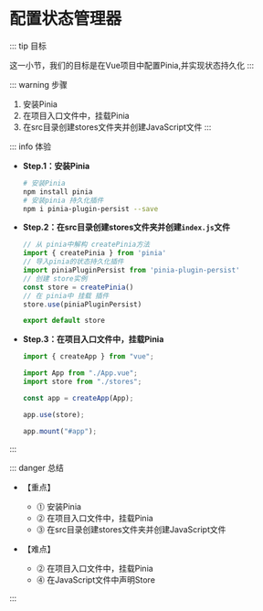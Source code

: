 # 配置状态管理器

::: tip 目标

这一小节，我们的目标是在Vue项目中配置Pinia,并实现状态持久化
:::

::: warning 步骤

1. 安装Pinia
2. 在项目入口文件中，挂载Pinia
3. 在src目录创建stores文件夹并创建JavaScript文件
:::

::: info 体验

* **Step.1：安装Pinia**

  ```bash
  # 安装Pinia
  npm install pinia
  # 安装pinia 持久化插件
  npm i pinia-plugin-persist --save
  ```

* **Step.2：在src目录创建stores文件夹并创建`index.js`文件**

  ```js
  // 从 pinia中解构 createPinia方法
  import { createPinia } from 'pinia'
  // 导入pinia的状态持久化插件
  import piniaPluginPersist from 'pinia-plugin-persist'
  // 创建 store实例
  const store = createPinia()
  // 在 pinia中 挂载 插件
  store.use(piniaPluginPersist)

  export default store
  ```

* **Step.3：在项目入口文件中，挂载Pinia**

  ```js
  import { createApp } from "vue";

  import App from "./App.vue";
  import store from "./stores";

  const app = createApp(App);

  app.use(store);

  app.mount("#app");
  ```

:::

::: danger 总结

* 【重点】
  * ⓵ 安装Pinia
  * ⓶ 在项目入口文件中，挂载Pinia
  * ⓷ 在src目录创建stores文件夹并创建JavaScript文件

* 【难点】

  * ⓶ 在项目入口文件中，挂载Pinia
  * ⓸ 在JavaScript文件中声明Store

:::
